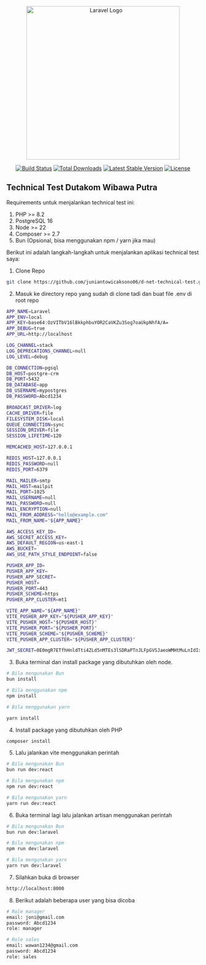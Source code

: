 <p align="center"><a href="https://laravel.com" target="_blank"><img src="https://raw.githubusercontent.com/laravel/art/master/logo-lockup/5%20SVG/2%20CMYK/1%20Full%20Color/laravel-logolockup-cmyk-red.svg" width="400" alt="Laravel Logo"></a></p>

<p align="center">
<a href="https://github.com/laravel/framework/actions"><img src="https://github.com/laravel/framework/workflows/tests/badge.svg" alt="Build Status"></a>
<a href="https://packagist.org/packages/laravel/framework"><img src="https://img.shields.io/packagist/dt/laravel/framework" alt="Total Downloads"></a>
<a href="https://packagist.org/packages/laravel/framework"><img src="https://img.shields.io/packagist/v/laravel/framework" alt="Latest Stable Version"></a>
<a href="https://packagist.org/packages/laravel/framework"><img src="https://img.shields.io/packagist/l/laravel/framework" alt="License"></a>
</p>

## Technical Test Dutakom Wibawa Putra

Requirements untuk menjalankan technical test ini:
1. PHP >= 8.2
2. PostgreSQL 16
3. Node >= 22
4. Composer >= 2.7
5. Bun (Opsional, bisa menggunakan npm / yarn jika mau)

Berikut ini adalah langkah-langkah untuk menjalankan aplikasi technical test saya:


1. Clone Repo
```bash
git clone https://github.com/juniantowicaksono06/d-net-technical-test.git
```

2. Masuk ke directory repo yang sudah di clone tadi dan buat file .env di root repo

```bash
APP_NAME=Laravel
APP_ENV=local
APP_KEY=base64:OzVITbV16lBkkphbuYOR2CaVKZu3Sog7oaUkpNhfA/A=
APP_DEBUG=true
APP_URL=http://localhost

LOG_CHANNEL=stack
LOG_DEPRECATIONS_CHANNEL=null
LOG_LEVEL=debug

DB_CONNECTION=pgsql
DB_HOST=postgre-crm
DB_PORT=5432
DB_DATABASE=app
DB_USERNAME=mypostgres
DB_PASSWORD=Abcd1234

BROADCAST_DRIVER=log
CACHE_DRIVER=file
FILESYSTEM_DISK=local
QUEUE_CONNECTION=sync
SESSION_DRIVER=file
SESSION_LIFETIME=120

MEMCACHED_HOST=127.0.0.1

REDIS_HOST=127.0.0.1
REDIS_PASSWORD=null
REDIS_PORT=6379

MAIL_MAILER=smtp
MAIL_HOST=mailpit
MAIL_PORT=1025
MAIL_USERNAME=null
MAIL_PASSWORD=null
MAIL_ENCRYPTION=null
MAIL_FROM_ADDRESS="hello@example.com"
MAIL_FROM_NAME="${APP_NAME}"

AWS_ACCESS_KEY_ID=
AWS_SECRET_ACCESS_KEY=
AWS_DEFAULT_REGION=us-east-1
AWS_BUCKET=
AWS_USE_PATH_STYLE_ENDPOINT=false

PUSHER_APP_ID=
PUSHER_APP_KEY=
PUSHER_APP_SECRET=
PUSHER_HOST=
PUSHER_PORT=443
PUSHER_SCHEME=https
PUSHER_APP_CLUSTER=mt1

VITE_APP_NAME="${APP_NAME}"
VITE_PUSHER_APP_KEY="${PUSHER_APP_KEY}"
VITE_PUSHER_HOST="${PUSHER_HOST}"
VITE_PUSHER_PORT="${PUSHER_PORT}"
VITE_PUSHER_SCHEME="${PUSHER_SCHEME}"
VITE_PUSHER_APP_CLUSTER="${PUSHER_APP_CLUSTER}"

JWT_SECRET=0E0mgR7ETfhHnldTti4ZLd5nMTEs3lSDRaPTnJLFpGVSJaeoWMHtMuLnIdIxaQuh

```

3. Buka terminal dan install package yang dibutuhkan oleh node.
```bash
# Bila mengunakan Bun
bun install

# Bila menggunakan npm
npm install

# Bila menggunakan yarn

yarn install
```

4. Install package yang dibutuhkan oleh PHP

```bash
composer install
```

5. Lalu jalankan vite menggunakan perintah
```bash
# Bila mengunakan Bun
bun run dev:react

# Bila mengunakan npm
npm run dev:react

# Bila mengunakan yarn
yarn run dev:react
```



6. Buka terminal lagi lalu jalankan artisan menggunakan perintah
```bash
# Bila mengunakan Bun
bun run dev:laravel

# Bila mengunakan npm
npm run dev:laravel

# Bila mengunakan yarn
yarn run dev:laravel
```

7. Silahkan buka di browser
```bash
http://localhost:8000
```

8. Berikut adalah beberapa user yang bisa dicoba
```bash
# Role manager
email: joni@gmail.com
password: Abcd1234
role: manager

# Role sales
email: wawan1234@gmail.com
password: Abcd1234
role: sales
```